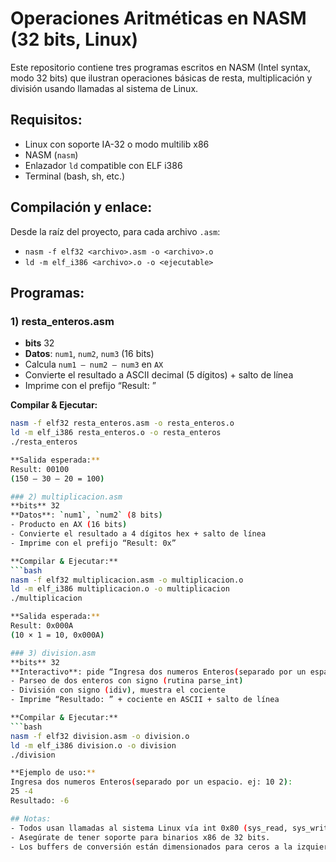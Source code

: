 # Operaciones Aritméticas en NASM (32 bits, Linux)

Este repositorio contiene tres programas escritos en NASM (Intel syntax, modo 32 bits) que ilustran operaciones básicas de resta, multiplicación y división usando llamadas al sistema de Linux.

## Requisitos:
- Linux con soporte IA-32 o modo multilib x86
- NASM (`nasm`)
- Enlazador `ld` compatible con ELF i386
- Terminal (bash, sh, etc.)

## Compilación y enlace:

Desde la raíz del proyecto, para cada archivo `.asm`:
- `nasm -f elf32 <archivo>.asm -o <archivo>.o`
- `ld -m elf_i386 <archivo>.o -o <ejecutable>`

## Programas:

### 1) resta_enteros.asm
- **bits** 32
- **Datos**: `num1`, `num2`, `num3` (16 bits)
- Calcula `num1 – num2 – num3` en `AX`
- Convierte el resultado a ASCII decimal (5 dígitos) + salto de línea
- Imprime con el prefijo “Result: ”

**Compilar & Ejecutar:**
```bash
nasm -f elf32 resta_enteros.asm -o resta_enteros.o
ld -m elf_i386 resta_enteros.o -o resta_enteros
./resta_enteros

**Salida esperada:**
Result: 00100
(150 – 30 – 20 = 100)

### 2) multiplicacion.asm
**bits** 32
**Datos**: `num1`, `num2` (8 bits)
- Producto en AX (16 bits)
- Convierte el resultado a 4 dígitos hex + salto de línea
- Imprime con el prefijo “Result: 0x”

**Compilar & Ejecutar:**
```bash
nasm -f elf32 multiplicacion.asm -o multiplicacion.o
ld -m elf_i386 multiplicacion.o -o multiplicacion
./multiplicacion

**Salida esperada:**
Result: 0x000A
(10 × 1 = 10, 0x000A)

### 3) division.asm
**bits** 32
**Interactivo**: pide “Ingresa dos numeros Enteros(separado por un espacio. ej: 10 2):”
- Parseo de dos enteros con signo (rutina parse_int)
- División con signo (idiv), muestra el cociente
- Imprime “Resultado: ” + cociente en ASCII + salto de línea

**Compilar & Ejecutar:**
```bash
nasm -f elf32 division.asm -o division.o
ld -m elf_i386 division.o -o division
./division

**Ejemplo de uso:**
Ingresa dos numeros Enteros(separado por un espacio. ej: 10 2):
25 -4
Resultado: -6

## Notas:
- Todos usan llamadas al sistema Linux vía int 0x80 (sys_read, sys_write, sys_exit).
- Asegúrate de tener soporte para binarios x86 de 32 bits.
- Los buffers de conversión están dimensionados para ceros a la izquierda y signo.
